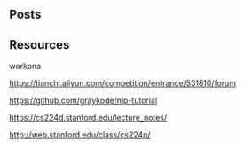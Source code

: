 

## Posts









## Resources

workona

https://tianchi.aliyun.com/competition/entrance/531810/forum

https://github.com/graykode/nlp-tutorial

https://cs224d.stanford.edu/lecture_notes/

http://web.stanford.edu/class/cs224n/